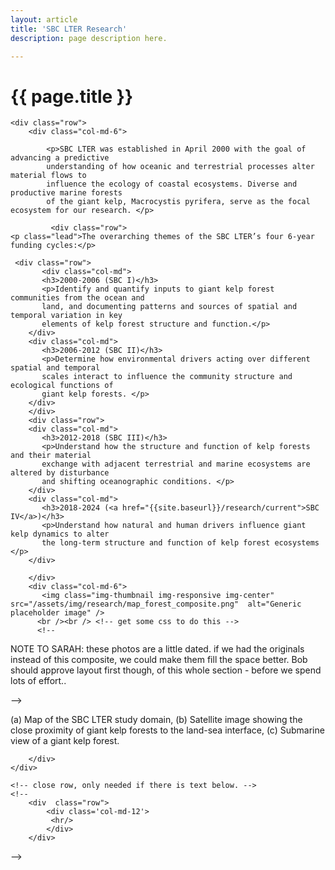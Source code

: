 ```yaml
---
layout: article
title: 'SBC LTER Research'
description: page description here.

---
```


<h1>{{ page.title }} </h1>

<!-- 
<blockquote>
<h2>How do natural and human drivers influence giant kelp dynamics and alter the 
long-term structure and function of kelp forest ecosystems?</h2>
<p class="lead">Three research themes are linked in a conceptual framework by the causes and ecological consequences 
of the dynamics of a relatively short-lived foundation species in a setting of long-term climate 
change and human use</p>
</blockquote>
-->


<div id="main-container">

<!-- how to set cols: pages can vary the col widths; for full-width total should = 12. 
	     col-md scales up (med to large desktops), and automatically stacks on phones and tablets (within the row). -->

    <div class="row">
        <div class="col-md-6">
                   
            <p>SBC LTER was established in April 2000 with the goal of advancing a predictive 
            understanding of how oceanic and terrestrial processes alter material flows to 
            influence the ecology of coastal ecosystems. Diverse and productive marine forests 
            of the giant kelp, Macrocystis pyrifera, serve as the focal ecosystem for our research. </p>
            
             <div class="row">
    <p class="lead">The overarching themes of the SBC LTER’s four 6-year funding cycles:</p>
    
     <div class="row">
	       <div class="col-md">
           <h3>2000-2006 (SBC I)</h3>
           <p>Identify and quantify inputs to giant kelp forest communities from the ocean and 
           land, and documenting patterns and sources of spatial and temporal variation in key 
           elements of kelp forest structure and function.</p>      
        </div>
        <div class="col-md">
           <h3>2006-2012 (SBC II)</h3>
           <p>Determine how environmental drivers acting over different spatial and temporal 
           scales interact to influence the community structure and ecological functions of 
           giant kelp forests. </p>    
        </div>
        </div>
        <div class="row">
        <div class="col-md">
           <h3>2012-2018 (SBC III)</h3>
           <p>Understand how the structure and function of kelp forests and their material 
           exchange with adjacent terrestrial and marine ecosystems are altered by disturbance 
           and shifting oceanographic conditions. </p>
        </div>
        <div class="col-md">
           <h3>2018-2024 (<a href="{{site.baseurl}}/research/current">SBC IV</a>)</h3>
           <p>Understand how natural and human drivers influence giant kelp dynamics to alter 
           the long-term structure and function of kelp forest ecosystems </p>    
        </div>
       
   </div>  
    
    
</div>
            
            
        </div>
        <div class="col-md-6">
           <img class="img-thumbnail img-responsive img-center" src="/assets/img/research/map_forest_composite.png"  alt="Generic placeholder image" />
          <br /><br /> <!-- get some css to do this -->
          <!-- 
<p>NOTE TO SARAH: these photos are a little dated. if we had the originals instead of this composite, we could make them fill the space better.
Bob should approve layout first though, of this whole section - before we spend lots of effort..</p>
--> 
           <p>(a) Map of the SBC LTER study domain, (b) Satellite image showing the close proximity of giant kelp forests to the land-sea interface, (c) Submarine view of a giant kelp forest.
            </p>
           
        </div>
    </div>

    

<!-- 
      <div class="row">
    <p class="lead">The major overarching themes of the SBC LTER’s four 6-year funding cycles:</p>
</div>
      <div class="row">
	       <div class="col-md-3">
           <p>2000-2006 (SBC I)</p>
           <p>Identify and quantify inputs to giant kelp forest communities from the ocean and 
           land, and documenting patterns and sources of spatial and temporal variation in key 
           elements of kelp forest structure and function.</p>      
        </div>
        <div class="col-md-3">
           <p>2006-2012 (SBC II)</p>
           <p>Determine how environmental drivers acting over different spatial and temporal 
           scales interact to influence the community structure and ecological functions of 
           giant kelp forests. </p>    
        </div>
        <div class="col-md-3">
           <p>2012-2018 (SBC III)</p>
           <p>Understand how the structure and function of kelp forests and their material 
           exchange with adjacent terrestrial and marine ecosystems are altered by disturbance 
           and climate. </p>
        </div>
        <div class="col-md-3">
           <p>2018-2024 (SBC IV)</p>
           <p>Understand how natural and human drivers influence giant kelp dynamics to alter 
           the long-term structure and function of kelp forest ecosystems </p>    
        </div>
       
   </div>      
            
            -->
   
    
    <!-- close row, only needed if there is text below. -->
    <!-- 
        <div  class="row">
            <div class='col-md-12'>
             <hr/>
            </div>
        </div>
   --> 
</div>






